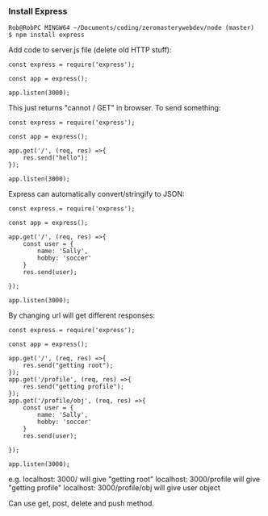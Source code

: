 
### Install Express ###
```
Rob@RobPC MINGW64 ~/Documents/coding/zeromasterywebdev/node (master)
$ npm install express
```
Add code to server.js file (delete old HTTP stuff): 
```
const express = require('express');

const app = express();

app.listen(3000);
```
This just returns "cannot / GET" in browser. To send something:

```
const express = require('express');

const app = express();

app.get('/', (req, res) =>{
	res.send("hello");
});

app.listen(3000);
```
Express can automatically convert/stringify to JSON: 
```
const express = require('express');

const app = express();

app.get('/', (req, res) =>{
	const user = {
		name: 'Sally',
		hobby: 'soccer'
	}
	res.send(user);

});

app.listen(3000);
```
By changing url will get different responses:
```
const express = require('express');

const app = express();

app.get('/', (req, res) =>{
	res.send("getting root");
});
app.get('/profile', (req, res) =>{
	res.send("getting profile");
});
app.get('/profile/obj', (req, res) =>{
	const user = {
		name: 'Sally',
		hobby: 'soccer'
	}
	res.send(user);

});

app.listen(3000);
```
e.g. localhost: 3000/ will give "getting root"
localhost: 3000/profile will give "getting profile"
localhost: 3000/profile/obj will give user object

Can use get, post, delete and push method.




